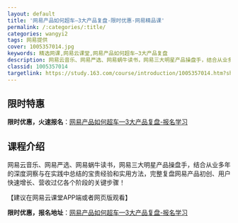 ```yaml
---
layout: default
title: '网易产品如何超车—3大产品复盘-限时优惠-网易精品课'
permalink: /:categories/:title/
categories: wangyi2
tags: 网易提供
cover: 1005357014.jpg
keywords: 精选网课,网易云课堂,网易产品如何超车—3大产品复盘
description: 网易云音乐、网易严选、网易蜗牛读书，网易三大明星产品操盘手，结合从业多年的深度洞察与在实践中总结的宝贵经验和实用方法，完
classid: 1005357014
targetlink: https://study.163.com/course/introduction/1005357014.htm?share=1&shareId=1025206652&utm_campaign=share&utm_medium=iphoneShare&utm_source=&utm_u=1025206652
---
```


## 限时特惠

**限时优惠，火速报名**：[网易产品如何超车—3大产品复盘-报名学习](https://study.163.com/course/introduction/1005357014.htm?share=1&shareId=1025206652&utm_campaign=share&utm_medium=iphoneShare&utm_source=&utm_u=1025206652)

## 课程介绍

网易云音乐、网易严选、网易蜗牛读书，网易三大明星产品操盘手，结合从业多年的深度洞察与在实践中总结的宝贵经验和实用方法，完整复盘网易产品初创、用户快速增长、营收过亿各个阶段的关键步骤！



【建议在网易云课堂APP端或者网页版观看】

**限时优惠，报名地址**：[网易产品如何超车—3大产品复盘-报名学习](https://study.163.com/course/introduction/1005357014.htm?share=1&shareId=1025206652&utm_campaign=share&utm_medium=iphoneShare&utm_source=&utm_u=1025206652)

